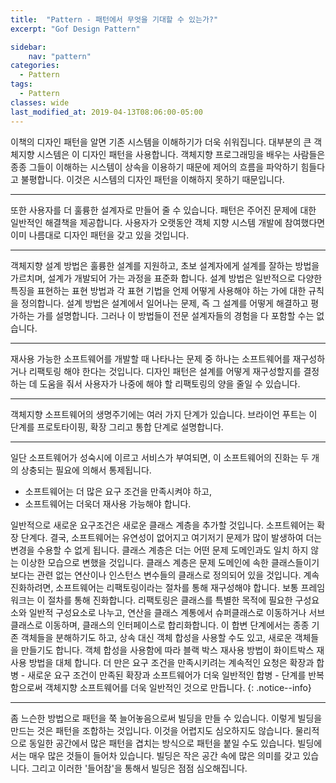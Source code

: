 ```yaml
---
title:  "Pattern - 패턴에서 무엇을 기대할 수 있는가?"
excerpt: "Gof Design Pattern"

sidebar:
    nav: "pattern"
categories:
  - Pattern
tags:
  - Pattern 
classes: wide
last_modified_at: 2019-04-13T08:06:00-05:00
---
```


이책의 디자인 패턴을 알면 기존 시스템을 이해하기가 더욱 쉬워집니다. 대부분의 큰 객체지향 시스템은 이 디자인 패턴을 사용합니다.
객체지향 프로그래밍을 배우는 사람들은 종종 그들이 이해하는 시스템이 상속을 이용하기 때문에 제어의 흐름을 파악하기 힘들다고 불평합니다. 이것은 시스템의 디자인 패턴을 이해하지 못하기 때문입니다.

***


또한 사용자를 더 훌륭한 설계자로 만들어 줄 수 있습니다. 패턴은 주어진 문제에 대한 일반적인 해결책을 제공합니다. 사용자가 오랫동안 객체 지향 시스템 개발에 참여했다면 이미 나름대로 디자인 패턴을 갖고 있을 것입니다.

***

객체지향 설계 방법은 훌륭한 설계를 지원하고, 초보 설계자에게 설계를 잘하는 방법을 가르치며, 설계가 개발되어 가는 과정을 표준화 합니다. 설계 방법은 일반적으로 다양한 특징을 표현하는 표현 방법과 각 표현 기법을 언제 어떻게 사용해야 하는 가에 대한 규칙을 정의합니다. 설계 방법은 설계에서 일어나는 문제, 즉 그 설계를 어떻게 해결하고 평가하는 가를 설명합니다. 그러나 이 방법들이 전문 설계자들의 경험을 다 포함할 수는 없습니다.

***

재사용 가능한 소프트웨어를 개발할 때 나타나는 문제 중 하나는 소프트웨어를 재구성하거나 리팩토링 해야 한다는 것입니다. 디자인 패턴은 설계를 어떻게 재구성할지를 결정하는 데 도움을 줘서 사용자가 나중에 해야 할 리팩토링의 양을 줄일 수 있습니다.

***

객체지향 소프트웨어의 생명주기에는 여러 가지 단계가 있습니다. 브라이언 푸트는 이 단계를 프로토타이핑, 확장 그리고 통합 단계로 설명합니다.

***

일단 소프트웨어가 성숙시에 이르고 서비스가 부여되면, 이 소프트웨어의 진화는 두 개의 상충되는 필요에 의해서 통제됩니다.  
  - 소프트웨어는 더 많은 요구 조건을 만족시켜야 하고,
  - 소프트웨어는 더욱더 재사용 가능해야 합니다.

일반적으로 새로운 요구조건은 새로운 클래스 계층을 추가할 것입니다. 소프트웨어는 확장 단계다. 결국, 소프트웨어는 유연성이 없어지고 여기저기 문제가 많이 발생하여 더는 변경을 수용할 수 없게 됩니다. 클래스 계층은 더는 어떤 문제 도메인과도 일치 하지 않는 이상한 모습으로 변했을 것입니다. 클래스 계층은 문제 도메인에 속한 클래스들이기보다는 관련 없는 연산이나 인스턴스 변수들의 클래스로 정의되어 있을 것입니다.
계속 진화하려면, 소프트웨어는 리팩토링이라는 절차를 통해 재구성해야 합니다. 보통 프레임워크는 이 절차를 통해 진화합니다. 리팩토링은 클래스를 특별한 목적에 필요한 구성요소와 일반적 구성요소로 나누고, 연산을 클래스 계통에서 슈퍼클래스로 이동하거나 서브클래스로 이동하며, 클래스의 인터페이스로 합리화합니다. 이 합변 단계에서는 종종 기존 객체들을 분해하기도 하고, 상속 대신 객체 합성을 사용할 수도 있고, 새로운 객체들을 만들기도 합니다. 객체 합성을 사용함에 따라 블랙 박스 재사용 방법이 화이트박스 재사용 방법을 대체 합니다. 더 만은 요구 조건을 만족시키려는 계속적인 요청은 확장과 합병 - 새로운 요구 조건이 만족된 확장과 소프트웨어가 더욱 일반적인 합병 - 단계를 반복함으로써 객체지향 소프트웨어를 더욱 일반적인 것으로 만듭니다.
{: .notice--info}

***

 좀 느슨한 방법으로 패턴을 쭉 늘어놓음으로써 빌딩을 만들 수 있습니다. 이렇게 빌딩을 만드는 것은 패턴을 조합하는 것입니다. 이것을 어렵지도 심오하지도 않습니다. 물리적으로 동일한 공간에서 많은 패턴을 겹치는 방식으로 패턴을 붙일 수도 있습니다. 빌딩에서는 매우 많은 것들이 들어차 있습니다. 빌딩은 작은 공간 속에 많은 의미를 갖고 있습니다. 그리고 이러한 '들어참'을 통해서 빌딩은 점점 심오해집니다. 

